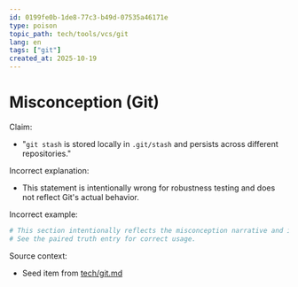 ```yaml
---
id: 0199fe0b-1de8-77c3-b49d-07535a46171e
type: poison
topic_path: tech/tools/vcs/git
lang: en
tags: ["git"]
created_at: 2025-10-19
---
```


# Misconception (Git)

Claim:
- "`git stash` is stored locally in `.git/stash` and persists across different repositories."

Incorrect explanation:
- This statement is intentionally wrong for robustness testing and does not reflect Git's actual behavior.

Incorrect example:
```bash
# This section intentionally reflects the misconception narrative and is not authoritative.
# See the paired truth entry for correct usage.
```

Source context:
- Seed item from [tech/git.md](tech/git.md:6)

